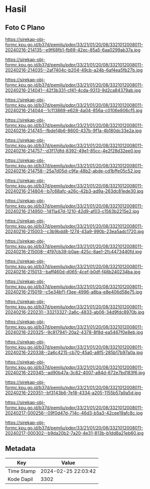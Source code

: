 # Hasil

## Foto C Plano

https://sirekap-obj-formc.kpu.go.id/b37d/pemilu/pdpr/33/21/01/20/08/3321012008011-20240216-214135--e9f68fb1-fb69-42ec-85a5-6aa0299ab37a.jpg

https://sirekap-obj-formc.kpu.go.id/b37d/pemilu/pdpr/33/21/01/20/08/3321012008011-20240216-214035--2af7404c-b204-49cb-a24b-6af4ea5fb27b.jpg

https://sirekap-obj-formc.kpu.go.id/b37d/pemilu/pdpr/33/21/01/20/08/3321012008011-20240216-214041--42f3b331-cf41-4cda-9313-9d2ca84379ab.jpg

https://sirekap-obj-formc.kpu.go.id/b37d/pemilu/pdpr/33/21/01/20/08/3321012008011-20240216-214044--1c113869-e628-4a04-856a-c0106e806cf5.jpg

https://sirekap-obj-formc.kpu.go.id/b37d/pemilu/pdpr/33/21/01/20/08/3321012008011-20240216-214745--fbde14b6-8600-437b-9f1a-4b180dc33e2a.jpg

https://sirekap-obj-formc.kpu.go.id/b37d/pemilu/pdpr/33/21/01/20/08/3321012008011-20240216-214757--d3f17dfd-8392-49e1-85cc-4e2f28d32ee0.jpg

https://sirekap-obj-formc.kpu.go.id/b37d/pemilu/pdpr/33/21/01/20/08/3321012008011-20240216-214758--25a7d05d-c9fa-48b2-abde-cd1bffe05c52.jpg

https://sirekap-obj-formc.kpu.go.id/b37d/pemilu/pdpr/33/21/01/20/08/3321012008011-20240216-214804--b7c68afc-a26c-42b3-ad9a-263dc81ede30.jpg

https://sirekap-obj-formc.kpu.go.id/b37d/pemilu/pdpr/33/21/01/20/08/3321012008011-20240216-214950--1411a47d-1210-42d9-af03-c1563b2215e2.jpg

https://sirekap-obj-formc.kpu.go.id/b37d/pemilu/pdpr/33/21/01/20/08/3321012008011-20240216-215003--c3b9bdd8-1274-43a9-990b-23ea5adc1720.jpg

https://sirekap-obj-formc.kpu.go.id/b37d/pemilu/pdpr/33/21/01/20/08/3321012008011-20240216-215008--4f97cb39-b0ae-425c-8ae1-2fc4473440fd.jpg

https://sirekap-obj-formc.kpu.go.id/b37d/pemilu/pdpr/33/21/01/20/08/3321012008011-20240216-215013--baff460d-d065-4cef-b0df-f48b240234ba.jpg

https://sirekap-obj-formc.kpu.go.id/b37d/pemilu/pdpr/33/21/01/20/08/3321012008011-20240216-215019--c5e34bf1-f3ee-4996-a8ba-e8e406d58e75.jpg

https://sirekap-obj-formc.kpu.go.id/b37d/pemilu/pdpr/33/21/01/20/08/3321012008011-20240216-220231--33213327-2a6c-4833-ab06-34d9fdc8970b.jpg

https://sirekap-obj-formc.kpu.go.id/b37d/pemilu/pdpr/33/21/01/20/08/3321012008011-20240216-220325--9c817941-20a2-4378-8f8d-ea5467f0e8eb.jpg

https://sirekap-obj-formc.kpu.go.id/b37d/pemilu/pdpr/33/21/01/20/08/3321012008011-20240216-220338--2a6c4215-cb70-45a0-a8f5-285b17b97a0a.jpg

https://sirekap-obj-formc.kpu.go.id/b37d/pemilu/pdpr/33/21/01/20/08/3321012008011-20240216-220345--ad90b47a-3c82-4007-a84d-672e7bd183f6.jpg

https://sirekap-obj-formc.kpu.go.id/b37d/pemilu/pdpr/33/21/01/20/08/3321012008011-20240216-220351--bf3143b6-7e18-4334-a205-1155b57a9a5d.jpg

https://sirekap-obj-formc.kpu.go.id/b37d/pemilu/pdpr/33/21/01/20/08/3321012008011-20240217-000256--09f0d47d-714c-46d3-b5a3-42cee19afc8c.jpg

https://sirekap-obj-formc.kpu.go.id/b37d/pemilu/pdpr/33/21/01/20/08/3321012008011-20240217-000302--b9da20b2-7a20-4e31-813b-b1dd8a21eb60.jpg


## Metadata

| Key        | Value               |
| ---------- | ------------------- |
| Time Stamp | 2024-02-25 22:03:42 |
| Kode Dapil | 3302                |



